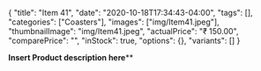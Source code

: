 {
    "title": "Item 41",
    "date": "2020-10-18T17:34:43-04:00",
    "tags": [],
    "categories": ["Coasters"],
    "images": ["img/Item41.jpeg"],
    "thumbnailImage": "img/Item41.jpeg",
    "actualPrice": "₹ 150.00",
    "comparePrice": "",
    "inStock": true,
    "options": {},
    "variants": []
}

**Insert Product description here****